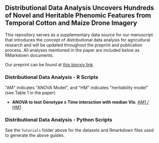 ## Distributional Data Analysis Uncovers Hundreds of Novel and Heritable Phenomic Features from Temporal Cotton and Maize Drone Imagery

This repository serves as a supplementary data source for our manuscript that introduces the concept of distributional data analysis for agricultural research and will be updated throughout the preprint and publication process.
All analyses mentioned in the paper are included below as RMarkdown documents.

Our preprint can be found at [this biorxiv link](https://insert_link_here).

### Distributional Data Analysis - R Scripts
"AM" indicates "ANOVA Model", and "HM" indicates "heritability model" (see Table 1 in the paper)
- $\textbf{ANOVA to test Genotype x Time interaction with median VIs}$: [AM1 / HM1](https://rpubs.com/ajdesalvio/cotton_maize_anova1)

### Distributional Data Analysis - Python Scripts

See the `Tutorials` folder above for the datasets and Rmarkdown files used to generate the above guides.
